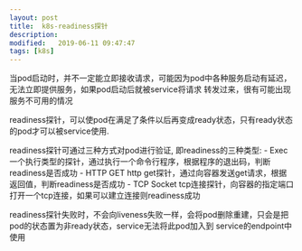 ```yaml
---
layout: post
title:  k8s-readiness探针
description: 
modified:   2019-06-11 09:47:47
tags: [k8s]
---
```


当pod启动时，并不一定能立即接收请求，可能因为pod中各种服务启动有延迟，无法立即提供服务，如果pod启动后就被service将请求
转发过来，很有可能出现服务不可用的情况

readiness探针，可以使pod在满足了条件以后再变成ready状态，只有ready状态的pod才可以被service使用.

readiness探针可通过三种方式对pod进行验证, 即readiness的三种类型:
	- Exec 一个执行类型的探针，通过执行一个命令行程序，根据程序的退出码，判断readiness是否成功
	- HTTP GET http get探针，通过向容器发送get请求，根据返回值，判断readiness是否成功
	- TCP Socket tcp连接探针，向容器的指定端口打开一个tcp连接，如果可以建立连接则readiness成功

readiness探针失败时，不会向liveness失败一样，会将pod删除重建，只会是把pod的状态置为非ready状态，service无法将此pod加入到
service的endpoint中使用
